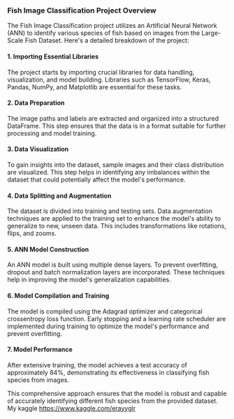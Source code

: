 ### Fish Image Classification Project Overview

The Fish Image Classification project utilizes an Artificial Neural Network (ANN) to identify various species of fish based on images from the Large-Scale Fish Dataset. Here's a detailed breakdown of the project:

#### 1. Importing Essential Libraries
The project starts by importing crucial libraries for data handling, visualization, and model building. Libraries such as TensorFlow, Keras, Pandas, NumPy, and Matplotlib are essential for these tasks.

#### 2. Data Preparation
The image paths and labels are extracted and organized into a structured DataFrame. This step ensures that the data is in a format suitable for further processing and model training.

#### 3. Data Visualization
To gain insights into the dataset, sample images and their class distribution are visualized. This step helps in identifying any imbalances within the dataset that could potentially affect the model's performance.

#### 4. Data Splitting and Augmentation
The dataset is divided into training and testing sets. Data augmentation techniques are applied to the training set to enhance the model's ability to generalize to new, unseen data. This includes transformations like rotations, flips, and zooms.

#### 5. ANN Model Construction
An ANN model is built using multiple dense layers. To prevent overfitting, dropout and batch normalization layers are incorporated. These techniques help in improving the model's generalization capabilities.

#### 6. Model Compilation and Training
The model is compiled using the Adagrad optimizer and categorical crossentropy loss function. Early stopping and a learning rate scheduler are implemented during training to optimize the model's performance and prevent overfitting. 

#### 7. Model Performance
After extensive training, the model achieves a test accuracy of approximately 84%, demonstrating its effectiveness in classifying fish species from images.

This comprehensive approach ensures that the model is robust and capable of accurately identifying different fish species from the provided dataset.
My kaggle https://www.kaggle.com/erayyglr
